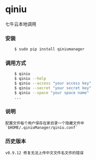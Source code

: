 # qiniu
七牛云本地调用

### 安装
```bash
    $ sudo pip install qiniumanager
```

### 调用方式
```bash
    $ qiniu
    $ qiniu --help
    $ qiniu --access "your access key"
    $ qiniu --secret "your secret key"
    $ qiniu --space "your space name"
    ...
```

### 说明

    配置文件每个用户保存在家目录一个隐藏文件中 
    `$HOME/.qiniuManager/qiniu.conf`

### 历史版本

    v0.9.12 修复无法上传中文文件名文件的错误